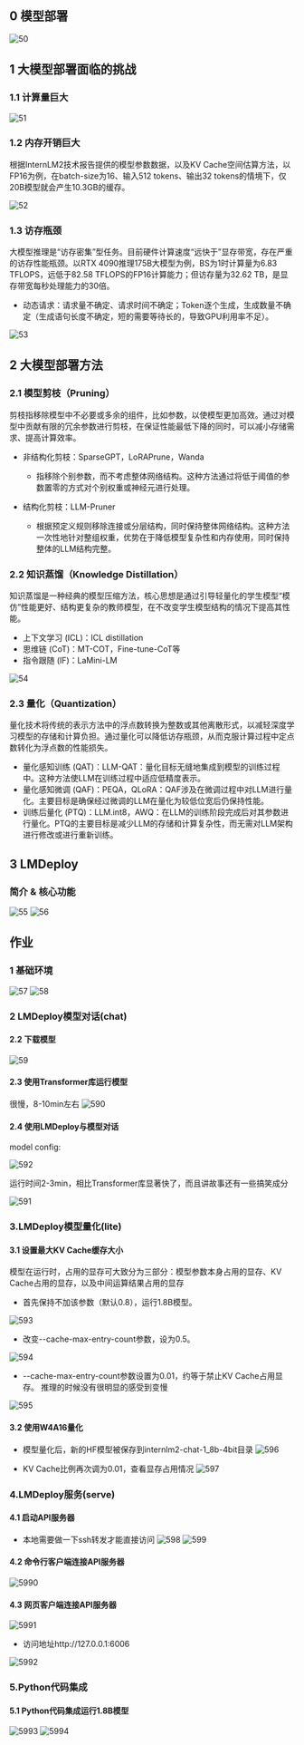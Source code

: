 ## 0 模型部署

![50](image/50.png)

## 1 大模型部署面临的挑战
### 1.1 计算量巨大
![51](image/51.png)

### 1.2 内存开销巨大

根据InternLM2技术报告提供的模型参数数据，以及KV Cache空间估算方法，以FP16为例，在batch-size为16、输入512 tokens、输出32 tokens的情境下，仅20B模型就会产生10.3GB的缓存。

![52](image/52.png)

### 1.3 访存瓶颈

大模型推理是“访存密集”型任务。目前硬件计算速度“远快于”显存带宽，存在严重的访存性能瓶颈。以RTX 4090推理175B大模型为例，BS为1时计算量为6.83 TFLOPS，远低于82.58 TFLOPS的FP16计算能力；但访存量为32.62 TB，是显存带宽每秒处理能力的30倍。

- ​动态请求：请求量不确定、请求时间不确定；Token逐个生成，生成数量不确定（生成语句长度不确定，短的需要等待长的，导致GPU利用率不足）。

![53](image/53.png)

## 2 大模型部署方法

### 2.1 模型剪枝（Pruning）

剪枝指移除模型中不必要或多余的组件，比如参数，以使模型更加高效。通过对模型中贡献有限的冗余参数进行剪枝，在保证性能最低下降的同时，可以减小存储需求、提高计算效率。

- 非结构化剪枝：SparseGPT，LoRAPrune，Wanda
    - 指移除个别参数，而不考虑整体网络结构。这种方法通过将低于阈值的参数置零的方式对个别权重或神经元进行处理。

- 结构化剪枝：LLM-Pruner
    - 根据预定义规则移除连接或分层结构，同时保持整体网络结构。这种方法一次性地针对整组权重，优势在于降低模型复杂性和内存使用，同时保持整体的LLM结构完整。

### 2.2 知识蒸馏（Knowledge Distillation）
​
知识蒸馏是一种经典的模型压缩方法，核心思想是通过引导轻量化的学生模型“模仿”性能更好、结构更复杂的教师模型，在不改变学生模型结构的情况下提高其性能。

- 上下文学习 (ICL)：ICL distillation
- 思维链 (CoT)：MT-COT，Fine-tune-CoT等
- 指令跟随 (IF)：LaMini-LM

![54](image/54.png)

### 2.3 量化（Quantization）
​
量化技术将传统的表示方法中的浮点数转换为整数或其他离散形式，以减轻深度学习模型的存储和计算负担。通过量化可以降低访存瓶颈，从而克服计算过程中定点数转化为浮点数的性能损失。

- 量化感知训练 (QAT)：LLM-QAT：量化目标无缝地集成到模型的训练过程中。这种方法使LLM在训练过程中适应低精度表示。
- 量化感知微调 (QAF)：PEQA，QLoRA：QAF涉及在微调过程中对LLM进行量化。主要目标是确保经过微调的LLM在量化为较低位宽后仍保持性能。
- 训练后量化 (PTQ)：LLM.int8，AWQ：在LLM的训练阶段完成后对其参数进行量化。PTQ的主要目标是减少LLM的存储和计算复杂性，而无需对LLM架构进行修改或进行重新训练。


## 3 LMDeploy
### 简介 & 核心功能

![55](image/55.png)
![56](image/56.png)

## 作业

### 1 基础环境

![57](image/57.png)
![58](image/58.png)

### 2 LMDeploy模型对话(chat)
#### 2.2 下载模型

![59](image/59.png)

#### 2.3 使用Transformer库运行模型

很慢，8-10min左右
![590](image/590.png)

#### 2.4 使用LMDeploy与模型对话

model config:

![592](image/592.png)

运行时间2-3min，相比Transformer库显著快了，而且讲故事还有一些搞笑成分

![591](image/591.png)

### 3.LMDeploy模型量化(lite)

#### 3.1 设置最大KV Cache缓存大小
模型在运行时，占用的显存可大致分为三部分：模型参数本身占用的显存、KV Cache占用的显存，以及中间运算结果占用的显存

- 首先保持不加该参数（默认0.8），运行1.8B模型。

![593](image/593.png)

- 改变--cache-max-entry-count参数，设为0.5。

![594](image/594.png)

- --cache-max-entry-count参数设置为0.01，约等于禁止KV Cache占用显存。 推理的时候没有很明显的感受到变慢

![595](image/595.png)


#### 3.2 使用W4A16量化
- 模型量化后，新的HF模型被保存到internlm2-chat-1_8b-4bit目录
![596](image/596.png)

- KV Cache比例再次调为0.01，查看显存占用情况
![597](image/597.png)

### 4.LMDeploy服务(serve)
#### 4.1 启动API服务器

- 本地需要做一下ssh转发才能直接访问
![598](image/598.png)
![599](image/599.png)

#### 4.2 命令行客户端连接API服务器

![5990](image/5990.png)

#### 4.3 网页客户端连接API服务器

![5991](image/5991.png)

- 访问地址http://127.0.0.1:6006

![5992](image/5992.png)


### 5.Python代码集成
#### 5.1 Python代码集成运行1.8B模型

![5993](image/5993.png)
![5994](image/5994.png)

<!-- ### 6.拓展部分
#### 6.1 使用LMDeploy运行视觉多模态大模型llava


通过ssh转发一下7860端口。 -->
